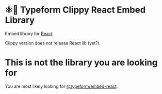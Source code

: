 # ⚛📎 Typeform Clippy React Embed Library

Embed library for [React](https://reactjs.org/).

Clippy version does not release React lib (yet?).

# This is not the library you are looking for

You are most likely looking for [@typeform/embed-react](https://github.com/Typeform/embed/tree/main/packages/embed-react).

